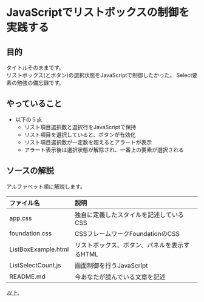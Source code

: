 # JavaScriptでリストボックスの制御を実践する

## 目的
タイトルそのままです。  
リストボックス(とボタン)の選択状態をJavaScriptで制御したかった。
Select要素の勉強の備忘録です。


## やっていること
+ 以下の５点
  - リスト項目選択数と選択行をJavaScriptで保持
  - リスト項目を選択していると、ボタンが有効化
  - リスト項目選択数が一定数を超えるとアラートが表示
  - アラート表示後は選択状態が解除され、一番上の要素が選択される



## ソースの解説
アルファベット順に解説します。  

|ファイル名          |説明                                         |
|:-------------------|:--------------------------------------------|
|app.css             |独自に定義したスタイルを記述しているCSS      |
|foundation.css      |CSSフレームワークFoundationのCSS             |
|ListBoxExample.html |リストボックス、ボタン、パネルを表示するHTML |
|ListSelectCount.js  |画面制御を行うJavaScript                     |
|README.md           |今あなたが読んでいる文章を記述               |



*以上。*
